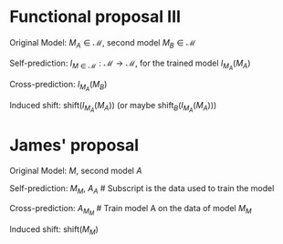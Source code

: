 # Functional proposal III

Original Model: $M_A \in \mathcal{M}$, second model $M_B \in \mathcal{M}$

Self-prediction: $I_{M\in\mathcal{M}} : \mathcal{M} \to \mathcal{M}$, for the trained model $I_{M_A}(M_A)$

Cross-prediction: $I_{M_A}(M_B)$

Induced shift: $\text{shift}(I_{M_A}(M_A))$ (or maybe $\text{shift}_B(I_{M_A}(M_A))$)



# James'  proposal

Original Model: $M$, second model $A$

Self-prediction: $M_{M}$, $A_{A}$ # Subscript is the data used to train the model

Cross-prediction: $A_{M_{M}}$ # Train model A on the data of model $M_{M}$

Induced shift: $\text{shift}(M_{M})$

